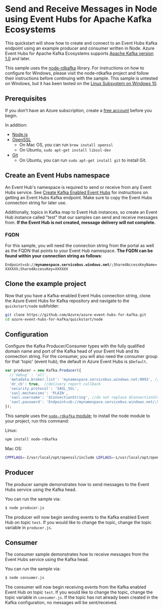 # Send and Receive Messages in Node using Event Hubs for Apache Kafka Ecosystems

This quickstart will show how to create and connect to an Event Hubs Kafka endpoint using an example producer and consumer written in Node. Azure Event Hubs for Apache Kafka Ecosystems supports [Apache Kafka version 1.0](https://kafka.apache.org/10/documentation.html) and later.

This sample uses the [node-rdkafka](https://github.com/Blizzard/node-rdkafka) library. For instructions on how to configure for Windows, please visit the node-rdkafka project and follow their instructions before continuing with the sample. This sample is untested on Windows, but it has been tested on the [Linux Subsystem on Windows 10](https://docs.microsoft.com/windows/wsl/install-win10).

## Prerequisites

If you don't have an Azure subscription, create a [free account](https://azure.microsoft.com/free/?ref=microsoft.com&utm_source=microsoft.com&utm_medium=docs&utm_campaign=visualstudio) before you begin.

In addition:

-   [Node.js](https://nodejs.org)
-   [OpenSSL](https://github.com/openssl/openssl)
    -   On Mac OS, you can run `brew install openssl`
    -   On Ubuntu, `sudo apt-get install libssl-dev`
-   [Git](https://www.git-scm.com/downloads)
    -   On Ubuntu, you can run `sudo apt-get install git` to install Git.

## Create an Event Hubs namespace

An Event Hub's namespace is required to send or receive from any Event Hubs service. See [Create Kafka Enabled Event Hubs](https://docs.microsoft.com/azure/event-hubs/event-hubs-create-kafka-enabled) for instructions on getting an Event Hubs Kafka endpoint. Make sure to copy the Event Hubs connection string for later use.

Additionally, topics in Kafka map to Event Hub instances, so create an Event Hub instance called "test" that our samples can send and receive messages from.  **If the Event Hub is not created, message delivery will not complete.**

### FQDN

For this sample, you will need the connection string from the portal as well as the FQDN that points to your Event Hub namespace. **The FQDN can be found within your connection string as follows**:

`Endpoint=sb://`**`mynamespace.servicebus.windows.net`**`/;SharedAccessKeyName=XXXXXX;SharedAccessKey=XXXXXX`

## Clone the example project

Now that you have a Kafka-enabled Event Hubs connection string, clone the Azure Event Hubs for Kafka repository and navigate to the `quickstart/node` subfolder:

```bash
git clone https://github.com/Azure/azure-event-hubs-for-kafka.git
cd azure-event-hubs-for-kafka/quickstart/node
```

## Configuration

Configure the Kafka Producer/Consumer types with the fully qualified domain name and port of the Kafka head of your Event Hub and its connection string. For the consumer, you will also need the consumer group for that 'topic' (event hub); the default in Azure Event Hubs is `$Default`.

```javascript
var producer = new Kafka.Producer({
  //'debug' : 'all',
  'metadata.broker.list': 'mynamespace.servicebus.windows.net:9093', //REPLACE​
  'dr_cb': true,  //delivery report callback
  'security.protocol': 'SASL_SSL',
  'sasl.mechanisms': 'PLAIN',
  'sasl.username': '$ConnectionString', //do not replace $ConnectionString
  'sasl.password': 'Endpoint=sb://mynamespace.servicebus.windows.net/;SharedAccessKeyName=XXXXXX;SharedAccessKey=XXXXXX' //REPLACE
});

```

This sample uses the [`node-rdkafka` module](https://github.com/Blizzard/node-rdkafka); to install the node module to your project, run this command:

Linux:
```bash
npm install node-rdkafka
```

Mac OS:
``` bash
CPPFLAGS=-I/usr/local/opt/openssl/include LDFLAGS=-L/usr/local/opt/openssl/lib npm install node-rdkafka
```

## Producer

The producer sample demonstrates how to send messages to the Event Hubs service using the Kafka head.

You can run the sample via:

```bash
$ node producer.js
```

The producer will now begin sending events to the Kafka enabled Event Hub on topic `test`. If you would like to change the topic, change the topic variable in `producer.js`.

## Consumer

The consumer sample demonstrates how to receive messages from the Event Hubs service using the Kafka head.

You can run the sample via:

```bash
$ node consumer.js
```

The consumer will now begin receiving events from the Kafka enabled Event Hub on topic `test`. If you would like to change the topic, change the topic variable in `consumer.js`. If the topic has not already been created in the Kafka configuration, no messages will be sent/received.
